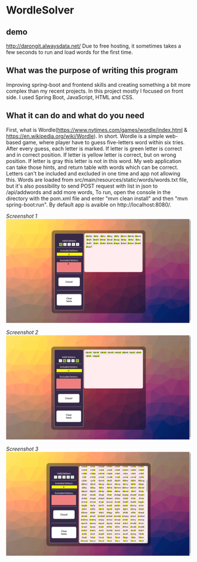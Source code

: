# WordleSolver
## demo
http://darongit.alwaysdata.net/
Due to free hosting, it sometimes takes a few seconds to run and load words for the first time.

## What was the purpose of writing this program
Improving spring-boot and frontend skills and creating something a bit more complex than my recent projects. In this project mostly I focused on front side. I used Spring Boot, JavaScript, HTML and CSS.


## What it can do and what do you need
First, what is Wordle(https://www.nytimes.com/games/wordle/index.html & https://en.wikipedia.org/wiki/Wordle). In short. Wordle is a simple web-based game, where player have to guess five-letters word within six tries. After every guess, each letter is marked. If letter is green letter is correct and in correct position. If letter is yellow letter is correct, but on wrong position. If letter is gray this letter is not in this word. My web application can take those hints, and return table with words which can be correct. Letters can't be included and excluded in one time and app not allowing this. Words are loaded from src/main/resources/static/words/words.txt file, but it's also possibility to send POST request with list in json to /api/addwords and add more words, To run, open the console in the directory with the pom.xml file and enter "mvn clean install" and then "mvn spring-boot:run". By default app is avaible on http://localhost:8080/.


_Screenshot 1_ \
![Screenshot 1](./screenshots/screen1.png)

_Screenshot 2_ \
![Screenshot 2](./screenshots/screen2.png)

_Screenshot 3_ \
![Screenshot 3](./screenshots/screen3.png)
